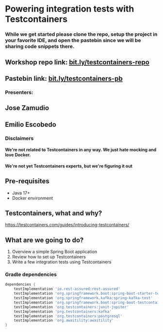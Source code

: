 # Powering integration tests with Testcontainers

### While we get started please clone the repo, setup the project in your favorite IDE, and open the pastebin since we will be sharing code snippets there. 
## Workshop repo link: [bit.ly/testcontainers-repo](https://bit.ly/testcontainers-repo)
## Pastebin link: [bit.ly/testcontainers-pb](https://bit.ly/testcontainers-pb)

### Presenters:
## Jose Zamudio
## Emilio Escobedo


### Disclaimers
#### We're not related to Testcontainers in any way. We just hate mocking and love Docker.
#### We're not yet Testcontainers experts, but we're figuring it out 

## Pre-requisites
* Java 17+
* Docker environment

## Testcontainers, what and why?
https://testcontainers.com/guides/introducing-testcontainers/

## What are we going to do?
1. Overview a simple Spring Boot application
2. Review how to set up Testcontainers
3. Write a few integration tests using Testcontainers

### Gradle dependencies
```groovy
dependencies {
    testImplementation 'io.rest-assured:rest-assured'
    testImplementation 'org.springframework.boot:spring-boot-starter-test'
    testImplementation 'org.springframework.kafka:spring-kafka-test'
    testImplementation 'org.springframework.boot:spring-boot-testcontainers'
    testImplementation 'org.testcontainers:junit-jupiter'
    testImplementation 'org.testcontainers:kafka'
    testImplementation 'org.testcontainers:postgresql'
    testImplementation 'org.awaitility:awaitility'
}
```
